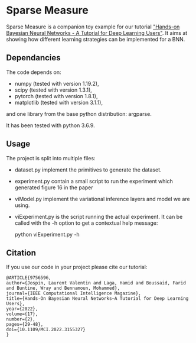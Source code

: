 # Sparse Measure

Sparse Measure is a companion toy example for our tutorial ["Hands-on Bayesian Neural Networks - A Tutorial for Deep Learning Users"](https://doi.org/10.1109/MCI.2022.3155327). It aims at showing how different learning strategies can be implemented for a BNN.

## Dependancies

The code depends on: 

- numpy (tested with version 1.19.2), 
- scipy (tested with version 1.3.1), 
- pytorch (tested with version 1.8.1),
- matplotlib (tested with version 3.1.1),

and one library from the base python distribution: argparse.

It has been tested with python 3.6.9.

## Usage

The project is split into multiple files:

- dataset.py implement the primitives to generate the dataset.
- experiment.py contain a small script to run the experiment which generated figure 16 in the paper
- viModel.py implement the variational inference layers and model we are using.
- viExperiment.py is the script running the actual experiment. It can be called with the -h option to get a contextual help message:

	python viExperiment.py -h

## Citation

If you use our code in your project please cite our tutorial:

	@ARTICLE{9756596,
	author={Jospin, Laurent Valentin and Laga, Hamid and Boussaid, Farid and Buntine, Wray and Bennamoun, Mohammed},
	journal={IEEE Computational Intelligence Magazine}, 
	title={Hands-On Bayesian Neural Networks—A Tutorial for Deep Learning Users}, 
	year={2022},
	volume={17},
	number={2},
	pages={29-48},
	doi={10.1109/MCI.2022.3155327}
	}
